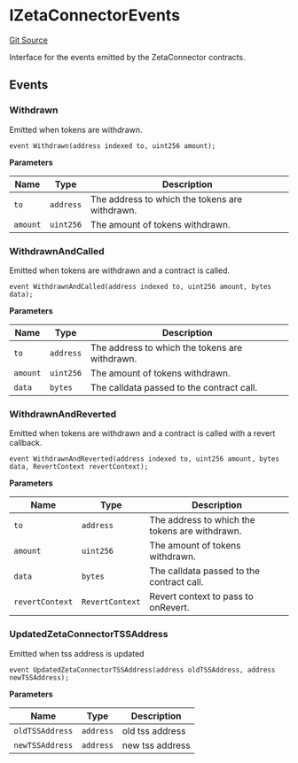 # IZetaConnectorEvents
[Git Source](https://github.com/zeta-chain/protocol-contracts/blob/aef054e72dc168bc0642efb673261c9477c170ae/contracts/evm/interfaces/IZetaConnector.sol)

Interface for the events emitted by the ZetaConnector contracts.


## Events
### Withdrawn
Emitted when tokens are withdrawn.


```solidity
event Withdrawn(address indexed to, uint256 amount);
```

**Parameters**

|Name|Type|Description|
|----|----|-----------|
|`to`|`address`|The address to which the tokens are withdrawn.|
|`amount`|`uint256`|The amount of tokens withdrawn.|

### WithdrawnAndCalled
Emitted when tokens are withdrawn and a contract is called.


```solidity
event WithdrawnAndCalled(address indexed to, uint256 amount, bytes data);
```

**Parameters**

|Name|Type|Description|
|----|----|-----------|
|`to`|`address`|The address to which the tokens are withdrawn.|
|`amount`|`uint256`|The amount of tokens withdrawn.|
|`data`|`bytes`|The calldata passed to the contract call.|

### WithdrawnAndReverted
Emitted when tokens are withdrawn and a contract is called with a revert callback.


```solidity
event WithdrawnAndReverted(address indexed to, uint256 amount, bytes data, RevertContext revertContext);
```

**Parameters**

|Name|Type|Description|
|----|----|-----------|
|`to`|`address`|The address to which the tokens are withdrawn.|
|`amount`|`uint256`|The amount of tokens withdrawn.|
|`data`|`bytes`|The calldata passed to the contract call.|
|`revertContext`|`RevertContext`|Revert context to pass to onRevert.|

### UpdatedZetaConnectorTSSAddress
Emitted when tss address is updated


```solidity
event UpdatedZetaConnectorTSSAddress(address oldTSSAddress, address newTSSAddress);
```

**Parameters**

|Name|Type|Description|
|----|----|-----------|
|`oldTSSAddress`|`address`|old tss address|
|`newTSSAddress`|`address`|new tss address|

